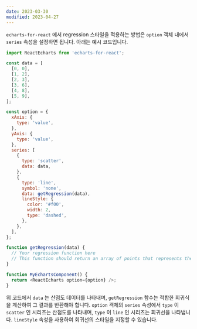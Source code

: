 ```yaml
---
date: 2023-03-30
modified: 2023-04-27
---
```


`echarts-for-react` 에서 regression 스타일을 적용하는 방법은 `option` 객체 내에서 `series` 속성을 설정하면 됩니다. 아래는 예시 코드입니다.

```javascript
import ReactEcharts from 'echarts-for-react';

const data = [
  [0, 0],
  [1, 2],
  [2, 3],
  [3, 6],
  [4, 8],
  [5, 9],
];

const option = {
  xAxis: {
    type: 'value',
  },
  yAxis: {
    type: 'value',
  },
  series: [
    {
      type: 'scatter',
      data: data,
    },
    {
      type: 'line',
      symbol: 'none',
      data: getRegression(data),
      lineStyle: {
        color: '#f00',
        width: 2,
        type: 'dashed',
      },
    },
  ],
};

function getRegression(data) {
  // Your regression function here
  // This function should return an array of points that represents the regression line
}

function MyEchartsComponent() {
  return <ReactEcharts option={option} />;
}
```

위 코드에서 `data` 는 산점도 데이터를 나타내며, `getRegression` 함수는 적합한 회귀식을 계산하여 그 결과를 반환해야 합니다. `option` 객체의 `series` 속성에서 `type` 이 `scatter` 인 시리즈는 산점도를 나타내며, `type` 이 `line` 인 시리즈는 회귀선을 나타냅니다. `lineStyle` 속성을 사용하여 회귀선의 스타일을 지정할 수 있습니다.

